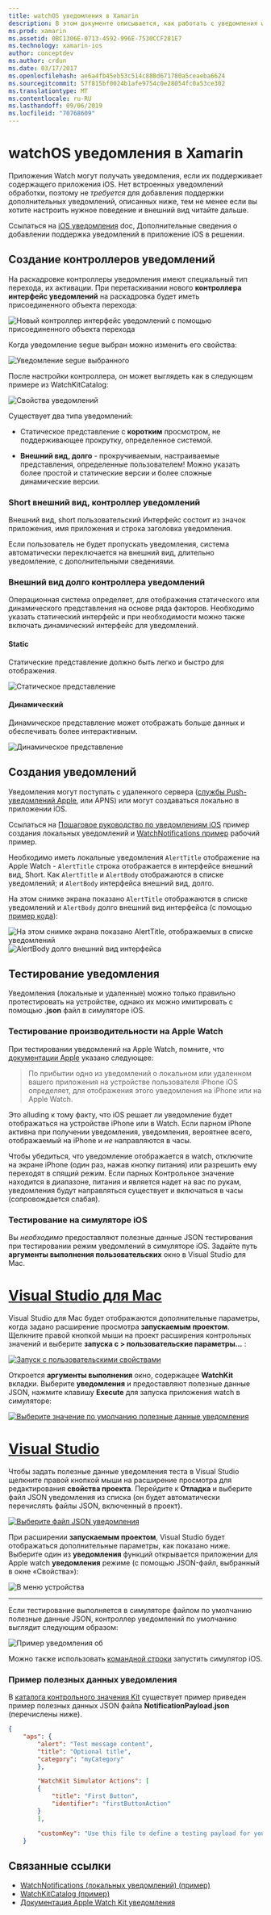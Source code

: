 ```yaml
---
title: watchOS уведомления в Xamarin
description: В этом документе описывается, как работать с уведомления watchOS в Xamarin. В нем описывается создание контроллеров уведомлений, создания уведомлений и тестировании уведомлений.
ms.prod: xamarin
ms.assetid: 0BC1306E-0713-4592-996E-7530CCF281E7
ms.technology: xamarin-ios
author: conceptdev
ms.author: crdun
ms.date: 03/17/2017
ms.openlocfilehash: ae6a4fb45eb53c514c888d671780a5ceaeba6624
ms.sourcegitcommit: 57f815bf0024b1afe9754c0e28054fc0a53ce302
ms.translationtype: MT
ms.contentlocale: ru-RU
ms.lasthandoff: 09/06/2019
ms.locfileid: "70768609"
---
```

# <a name="watchos-notifications-in-xamarin"></a>watchOS уведомления в Xamarin

Приложения Watch могут получать уведомления, если их поддерживает содержащего приложения iOS. Нет встроенных уведомлений обработки, поэтому не *требуется* для добавления поддержки дополнительных уведомлений, описанных ниже, тем не менее если вы хотите настроить нужное поведение и внешний вид читайте дальше.

Ссылаться на [iOS уведомления](~/ios/platform/user-notifications/deprecated/index.md) doc, Дополнительные сведения о добавлении поддержка уведомлений в приложение iOS в решении.

## <a name="creating-notification-controllers"></a>Создание контроллеров уведомлений

На раскадровке контроллеры уведомления имеют специальный тип перехода, их активации. При перетаскивании нового **контроллера интерфейс уведомлений** на раскадровка будет иметь присоединенного объекта перехода:

![](notifications-images/notification-storyboard1.png "Новый контроллер интерфейс уведомлений с помощью присоединенного объекта перехода")

Когда уведомление segue выбран можно изменить его свойства:

![](notifications-images/notification-storyboard2.png "Уведомление segue выбранного")

После настройки контроллера, он может выглядеть как в следующем примере из WatchKitCatalog:

![](notifications-images/notifications-segue.png "Свойства уведомлений")

Существует два типа уведомлений:

- Статическое представление с **коротким** просмотром, не поддерживающее прокрутку, определенное системой.

- **Внешний вид, долго** - прокручиваемым, настраиваемые представления, определенные пользователем! Можно указать более простой и статические версии и более сложные динамические версии.

### <a name="short-look-notification-controller"></a>Short внешний вид, контроллер уведомлений

Внешний вид, short пользовательский Интерфейс состоит из значок приложения, имя приложения и строка заголовка уведомления.

Если пользователь не будет пропускать уведомления, система автоматически переключается на внешний вид, длительно уведомление, с дополнительными сведениями.

### <a name="long-look-notification-controller"></a>Внешний вид долго контроллера уведомлений

Операционная система определяет, для отображения статического или динамического представления на основе ряда факторов. Необходимо указать статический интерфейс и при необходимости можно также включать динамический интерфейс для уведомлений.

#### <a name="static"></a>Static

Статические представление должно быть легко и быстро для отображения.

![](notifications-images/notification-static.png "Статическое представление")

#### <a name="dynamic"></a>Динамический

Динамическое представление может отображать больше данных и обеспечивать более интерактивным.

![](notifications-images/notification-dynamic.png "Динамическое представление")

## <a name="generating-notifications"></a>Создания уведомлений

Уведомления могут поступать с удаленного сервера ([службы Push-уведомлений Apple](https://developer.apple.com/library/ios/documentation/NetworkingInternet/Conceptual/RemoteNotificationsPG/Chapters/ApplePushService.html), или APNS) или могут создаваться локально в приложении iOS.

Ссылаться на [Пошаговое руководство по уведомлениям iOS](~/ios/platform/user-notifications/deprecated/local-notifications-in-ios-walkthrough.md) пример создания локальных уведомлений и [WatchNotifications пример](https://docs.microsoft.com/samples/xamarin/ios-samples/watchkit-watchnotifications) рабочий пример.

Необходимо иметь локальные уведомления `AlertTitle` отображение на Apple Watch - `AlertTitle` строка отображается в интерфейсе внешний вид, Short. Как `AlertTitle` и `AlertBody` отображаются в списке уведомлений; и `AlertBody` интерфейса внешний вид, долго.

На этом снимке экрана показано `AlertTitle` отображаются в списке уведомлений и `AlertBody` долго внешний вид интерфейса (с помощью [пример кода](https://docs.microsoft.com/samples/xamarin/ios-samples/watchkit-watchnotifications)):

![](notifications-images/watch-notificationslist-sml.png "На этом снимке экрана показано AlertTitle, отображаемых в списке уведомлений") ![](notifications-images/watch-notificationcontroller-sml.png "AlertBody долго внешний вид интерфейса")

## <a name="testing-notifications"></a>Тестирование уведомления

Уведомления (локальные и удаленные) можно только правильно протестировать на устройстве, однако их можно имитировать с помощью **.json** файл в симуляторе iOS.

### <a name="testing-on-apple-watch"></a>Тестирование производительности на Apple Watch

При тестировании уведомлений на Apple Watch, помните, что [документации Apple](https://developer.apple.com/library/ios/documentation/General/Conceptual/WatchKitProgrammingGuide/BasicSupport.html) указано следующее:

> По прибытии одно из уведомлений о локальном или удаленном вашего приложения на устройстве пользователя iPhone iOS определяет, для отображения этого уведомления на iPhone или на Apple Watch.

Это alluding к тому факту, что iOS решает ли уведомление будет отображаться на устройстве iPhone или в Watch. Если парном iPhone активна при получении уведомления, уведомления, вероятнее всего, отображаемый на iPhone и *не* направляются в часы.

Чтобы убедиться, что уведомление отображается в watch, отключите на экране iPhone (один раз, нажав кнопку питания) или разрешить ему переходят в спящий режим. Если парных Контрольное значение находится в диапазоне, питания и является надет на вас по рукам, уведомления будут направляться существует и включаться в часы (сопровождается слабая).

### <a name="testing-on-the-ios-simulator"></a>Тестирование на симуляторе iOS

Вы *необходимо* предоставляют полезные данные JSON тестирования при тестировании режим уведомлений в симуляторе iOS. Задайте путь **аргументы выполнения пользовательских** окно в Visual Studio для Mac.

# <a name="visual-studio-for-mactabmacos"></a>[Visual Studio для Mac](#tab/macos)

Visual Studio для Mac будет отображаются дополнительные параметры, когда задано расширение просмотра **запускаемым проектом**.
Щелкните правой кнопкой мыши на проект расширения контрольных значений и выберите **запуска с > пользовательские параметры...** :

[![](notifications-images/runwith-customparams-sml.png "Запуск с пользовательскими свойствами")](notifications-images/runwith-customparams.png#lightbox)

Откроется **аргументы выполнения** окно, содержащее **WatchKit** вкладки. Выберите **уведомления** и предоставляют полезные данные JSON, нажмите клавишу **Execute** для запуска приложения watch в симуляторе:

[![](notifications-images/runwith-execargs-sml.png "Выберите значение по умолчанию полезные данные уведомления")](notifications-images/runwith-execargs.png#lightbox)

# <a name="visual-studiotabwindows"></a>[Visual Studio](#tab/windows)

Чтобы задать полезные данные уведомления теста в Visual Studio щелкните правой кнопкой мыши на расширение просмотра для редактирования **свойства проекта**. Перейдите к **Отладка** и выберите файл JSON уведомления из списка (он будет автоматически перечислять файлы JSON, включенный в проект).

[![](notifications-images/runwith-execargs-sml-vs.png "Выберите файл JSON уведомления")](notifications-images/runwith-execargs-vs.png#lightbox)

При расширении **запускаемым проектом**, Visual Studio будет отображаться дополнительные параметры, как показано ниже. Выберите один из **уведомления** функций открывается приложении для Apple watch **уведомления** режиме (с помощью JSON-файл, выбранный в окне «Свойства»):

![](notifications-images/runwith-vs.png "В меню устройства")

-----

Если тестирование выполняется в симуляторе файлом по умолчанию полезные данные JSON, контроллер уведомлений по умолчанию выглядит следующим образом:

![](notifications-images/notification-debug-sml.png "Пример уведомления об")

Можно также использовать [командной строки](~/ios/watchos/troubleshooting.md#command_line) запустить симулятор iOS.

### <a name="example-notification-payload"></a>Пример полезных данных уведомления

В [каталога контрольного значения Kit](https://docs.microsoft.com/samples/xamarin/ios-samples/watchos-watchkitcatalog) существует пример приведен пример полезных данных JSON файла **NotificationPayload.json** (перечислены ниже).

```json
{
    "aps": {
        "alert": "Test message content",
        "title": "Optional title",
        "category": "myCategory"
        },

        "WatchKit Simulator Actions": [
        {
            "title": "First Button",
            "identifier": "firstButtonAction"
        }
        ],

        "customKey": "Use this file to define a testing payload for your notifications. The aps dictionary specifies the category, alert text and title. The WatchKit Simulator Actions array can provide info for one or more action buttons in addition to the standard Dismiss button. Any other top level keys are custom payload. If you have multiple such JSON files in your project, you'll be able to choose between them in when selecting to debug the notification interface of your Watch App."
    }
```

## <a name="related-links"></a>Связанные ссылки

- [WatchNotifications (локальных уведомлений) (пример)](https://docs.microsoft.com/samples/xamarin/ios-samples/watchkit-watchnotifications)
- [WatchKitCatalog (пример)](https://docs.microsoft.com/samples/xamarin/ios-samples/watchos-watchkitcatalog)
- [Документация Apple Watch Kit уведомления](https://developer.apple.com/library/ios/documentation/General/Conceptual/WatchKitProgrammingGuide/BasicSupport.html)
